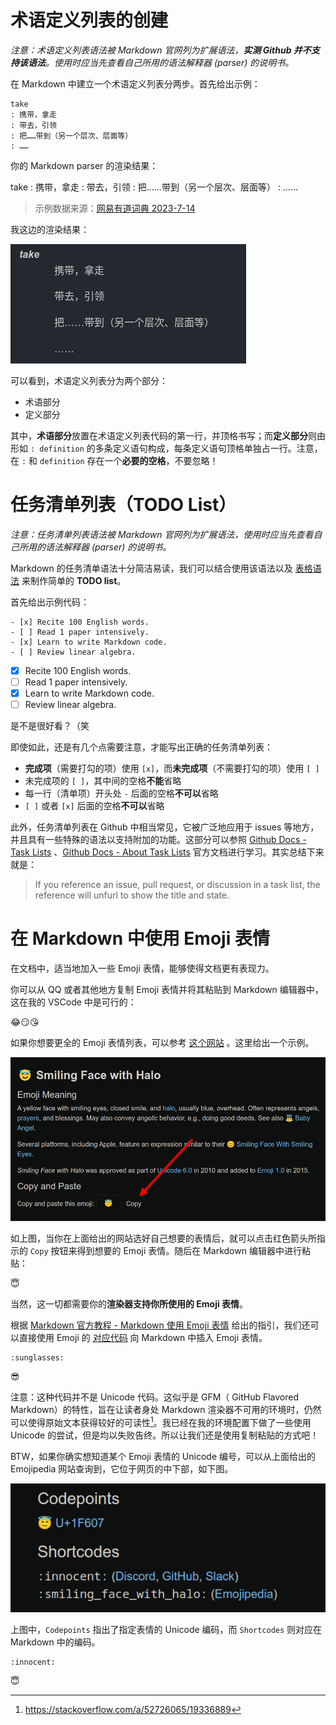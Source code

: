 # 术语定义列表的创建

*注意：术语定义列表语法被 Markdown 官网列为扩展语法，**实测 Github 并不支持该语法**。使用时应当先查看自己所用的语法解释器 (parser) 的说明书。*

在 Markdown 中建立一个术语定义列表分两步。首先给出示例：

```
take
: 携带，拿走
: 带去，引领
: 把……带到（另一个层次、层面等）
: ……
```

你的 Markdown parser 的渲染结果：

take
: 携带，拿走
: 带去，引领
: 把……带到（另一个层次、层面等）
: ……

> 示例数据来源：[网易有道词典 2023-7-14](https://www.youdao.com/result?word=take&lang=en)

我这边的渲染结果：

![markdown_term](../images/markdown_term.png)

可以看到，术语定义列表分为两个部分：

- 术语部分
- 定义部分

其中，**术语部分**放置在术语定义列表代码的第一行，并顶格书写；而**定义部分**则由形如 `: definition` 的多条定义语句构成，每条定义语句顶格单独占一行。注意，在 `:` 和 `definition` 存在一个**必要的空格**，不要忽略！

# 任务清单列表（TODO List）

*注意：任务清单列表语法被 Markdown 官网列为扩展语法，使用时应当先查看自己所用的语法解释器 (parser) 的说明书。*

Markdown 的任务清单语法十分简洁易读，我们可以结合使用该语法以及 [表格语法](./ex5.md) 来制作简单的 **TODO list**。

首先给出示例代码：

```
- [x] Recite 100 English words.
- [ ] Read 1 paper intensively.
- [x] Learn to write Markdown code.
- [ ] Review linear algebra.
```

- [x] Recite 100 English words.
- [ ] Read 1 paper intensively.
- [x] Learn to write Markdown code.
- [ ] Review linear algebra.

是不是很好看？（笑

即使如此，还是有几个点需要注意，才能写出正确的任务清单列表：

- **完成项**（需要打勾的项）使用 `[x]`，而**未完成项**（不需要打勾的项）使用 `[ ]`
- 未完成项的 `[ ]`，其中间的空格**不能**省略
- 每一行（清单项）开头处 `-` 后面的空格**不可以**省略
- `[ ]` 或者 `[x]` 后面的空格**不可以**省略

此外，任务清单列表在 Github 中相当常见，它被广泛地应用于 issues 等地方，并且具有一些特殊的语法以支持附加的功能。这部分可以参照 [Github Docs - Task Lists](https://docs.github.com/en/get-started/writing-on-github/getting-started-with-writing-and-formatting-on-github/basic-writing-and-formatting-syntax#task-lists) 、[Github Docs - About Task Lists](https://docs.github.com/en/get-started/writing-on-github/working-with-advanced-formatting/about-task-lists) 官方文档进行学习。其实总结下来就是：

> If you reference an issue, pull request, or discussion in a task list, the reference will unfurl to show the title and state.

# 在 Markdown 中使用 Emoji 表情

在文档中，适当地加入一些 Emoji 表情，能够使得文档更有表现力。

你可以从 QQ 或者其他地方复制 Emoji 表情并将其粘贴到 Markdown 编辑器中，这在我的 VSCode 中是可行的：

😂😏😘

如果你想要更全的 Emoji 表情列表，可以参考 [这个网站](https://emojipedia.org/) 。这里给出一个示例。

![markdown_emojipedia_red_heart](../images/markdown_emojipedia_smiling_face_with_halo.png)

如上图，当你在上面给出的网站选好自己想要的表情后，就可以点击红色箭头所指示的 `Copy` 按钮来得到想要的 Emoji 表情。随后在 Markdown 编辑器中进行粘贴：

😇

当然，这一切都需要你的**渲染器支持你所使用的 Emoji 表情**。

根据 [Markdown 官方教程 - Markdown 使用 Emoji 表情](https://markdown.com.cn/extended-syntax/emoji.html) 给出的指引，我们还可以直接使用 Emoji 的 [对应代码](https://gist.github.com/rxaviers/7360908) 向 Markdown 中插入 Emoji 表情。

```
:sunglasses:
```
:sunglasses:

注意：这种代码并不是 Unicode 代码。这似乎是 GFM（ GitHub Flavored Markdown）的特性，旨在让读者身处 Markdown 渲染器不可用的环境时，仍然可以使得原始文本获得较好的可读性[^1]。我已经在我的环境配置下做了一些使用 Unicode 的尝试，但是均以失败告终。所以让我们还是使用复制粘贴的方式吧！

[^1]: https://stackoverflow.com/a/52726065/19336889

BTW，如果你确实想知道某个 Emoji 表情的 Unicode 编号，可以从上面给出的 Emojipedia 网站查询到，它位于网页的中下部，如下图。

![markdown_emojipedia_code](../images/markdown_emojipedia_code.png)

上图中，`Codepoints` 指出了指定表情的 Unicode 编码，而 `Shortcodes` 则对应在 Markdown 中的编码。

```
:innocent:
```

:innocent:

